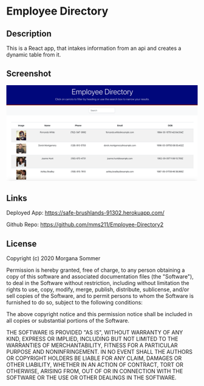 # Employee Directory

## Description

This is a React app, that intakes information from an api and creates a dynamic table from it.

## Screenshot

![Getting Started](./pic1.png)
    
## Links

Deployed App:  https://safe-brushlands-91302.herokuapp.com/

Github Repo:  https://github.com/mms211/Employee-Directory2

## License

Copyright (c) 2020 Morgana Sommer

Permission is hereby granted, free of charge, to any person obtaining a copy
of this software and associated documentation files (the "Software"), to deal
in the Software without restriction, including without limitation the rights
to use, copy, modify, merge, publish, distribute, sublicense, and/or sell
copies of the Software, and to permit persons to whom the Software is
furnished to do so, subject to the following conditions:

The above copyright notice and this permission notice shall be included in all
copies or substantial portions of the Software.

THE SOFTWARE IS PROVIDED "AS IS", WITHOUT WARRANTY OF ANY KIND, EXPRESS OR
IMPLIED, INCLUDING BUT NOT LIMITED TO THE WARRANTIES OF MERCHANTABILITY,
FITNESS FOR A PARTICULAR PURPOSE AND NONINFRINGEMENT. IN NO EVENT SHALL THE
AUTHORS OR COPYRIGHT HOLDERS BE LIABLE FOR ANY CLAIM, DAMAGES OR OTHER
LIABILITY, WHETHER IN AN ACTION OF CONTRACT, TORT OR OTHERWISE, ARISING FROM,
OUT OF OR IN CONNECTION WITH THE SOFTWARE OR THE USE OR OTHER DEALINGS IN THE
SOFTWARE.

